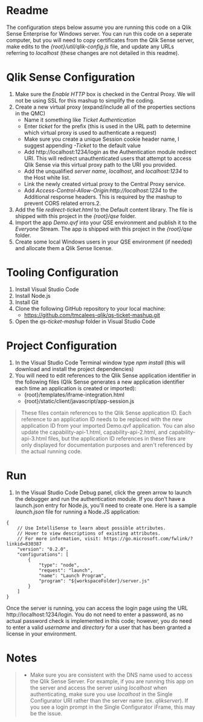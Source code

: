 # Readme
The configuration steps below assume you are running this code on a Qlik Sense Enterprise for Windows server.  You can run this code on a seperate computer, but you will need to copy certificates from the Qlik Sense server, make edits to the *{root}/util/qlik-config.js* file, and update any URLs referring to *localhost* (these changes are not detailed in this readme).

# Qlik Sense Configuration
1.   Make sure the *Enable HTTP* box is checked in the Central Proxy.  We will not be using SSL for this mashup to simplify the coding.
2.	Create a new virtual proxy (expand/include all of the properties sections in the QMC)
      * Name it something like *Ticket Authentication*
      * Enter *ticket* for the prefix (this is used in the URL path to determine which virtual proxy is used to authenticate a request)
      * Make sure you create a unique Session cookie header name, I suggest appending *-Ticket* to the default value
      * Add http://localhost:1234/login as the Authentication module redirect URI.  This will redirect unauthenticated users that attempt to access Qlik Sense via this virtual proxy path to the URI you provided.
      * Add the unqualified *server name*, *localhost*, and *localhost:1234* to the Host white list.
      * Link the newly created virtual proxy to the Central Proxy service.
      * Add *Access-Control-Allow-Origin:http://localhost:1234* to the Additional response headers.  This is required by the mashup to prevent CORS related errors.2.	
3.	Add the file *redirect-ticket.html* to the Default content library.  The file is shipped with this project in the *{root}/qse* folder. 
4.	Import the app *Demo.qvf* into your QSE environment and publish it to the *Everyone* Stream.  The app is shipped with this project in the *{root}/qse* folder.
5.	Create some local Windows users in your QSE environment (if needed) and allocate them a Qlik Sense license.

# Tooling Configuration
1.	Install Visual Studio Code
2.	Install Node.js
3.	Install Git
4.	Clone the following GitHub repository to your local machine:
      * https://github.com/tmcalees-qlik/qs-ticket-mashup.git
5.	Open the *qs-ticket-mashup* folder in Visual Studio Code

# Project Configuration
1.	In the Visual Studio Code Terminal window type *npm install* (this will download and install the project dependencies)
2.	You will need to edit references to the Qlik Sense application identifier in the following files (Qlik Sense generates a new application identifier each time an application is created or imported): 
      * {root}/templates/iframe-integration.html          
      * {root}/static/client/javascript/app-session.js 

> These files contain references to the Qlik Sense application ID.  Each reference to an application ID needs to be replaced with the new application ID from your imported Demo.qvf application.  You can also update the capability-api-1.html, capability-api-2.html, and capability-api-3.html files, but the application ID references in these files are only displayed for documentation purposes and aren't referenced by the actual running code. 

# Run
1.	In the Visual Studio Code Debug panel, click the green arrow to launch the debugger and run the authentication module.  If you don’t have a launch.json entry for Node.js, you'll need to create one.  Here is a sample *launch.json* file for running a Node.JS application:

```
{
    // Use IntelliSense to learn about possible attributes.
    // Hover to view descriptions of existing attributes.
    // For more information, visit: https://go.microsoft.com/fwlink/?linkid=830387
    "version": "0.2.0",
    "configurations": [
        {
            "type": "node",
            "request": "launch",
            "name": "Launch Program",
            "program": "${workspaceFolder}/server.js"
        }
    ]
}
```


Once the server is running, you can access the login page using the URL http://localhost:1234/login.  You do not need to enter a password, as no actual password check is implemented in this code; however, you do need to enter a valid *username* and *directory* for a user that has been granted a license in your environment.  

#  Notes
> * Make sure you are consistent with the DNS name used to access the Qlik Sense Server.  For example, if you are running this app on the server and access the server using *localhost* when authenticating, make sure you use *localhost* in the Single Configurator URI rather than the server name (ex. *qlikserver*).  If you see a login prompt in the Single Configurator iFrame, this may be the issue.
